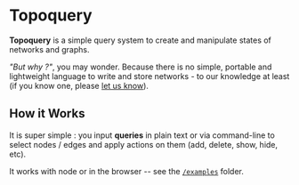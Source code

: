 # Topoquery

**Topoquery** is a simple query system to create and manipulate states of networks and graphs.

*"But why ?"*, you may wonder. Because there is no simple, portable and lightweight language to write and store networks - to our knowledge at least (if you know one, please [let us know](https://github.com/topogram/topoquery/issues/2)).

## How it Works

It is super simple : you input **queries** in plain text or via command-line to select nodes / edges and apply actions on them (add, delete, show, hide, etc).

It works with node or in the browser -- see the [`/examples`](/examples) folder.
